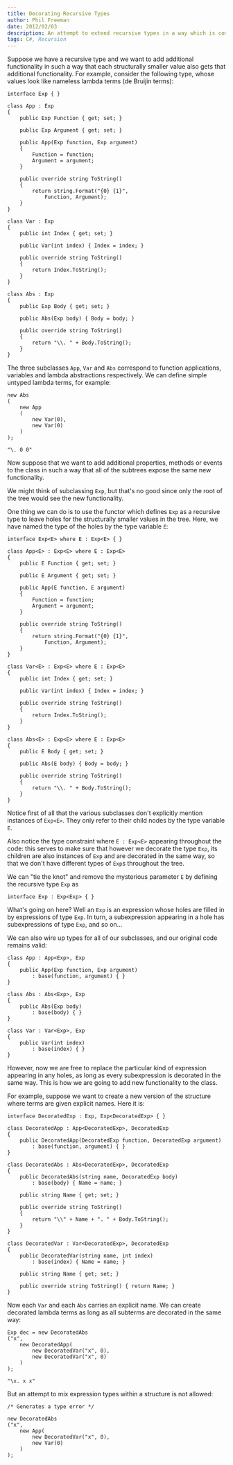 ```yaml
---
title: Decorating Recursive Types
author: Phil Freeman
date: 2012/02/03
description: An attempt to extend recursive types in a way which is compatible with subclassing.
tags: C#, Recursion
---
```


Suppose we have a recursive type and we want to add additional functionality in such a way that each structurally smaller value also gets that additional functionality. For example, consider the following type, whose values look like nameless lambda terms (de Bruijin terms):

    interface Exp { }

    class App : Exp
    {
        public Exp Function { get; set; }

        public Exp Argument { get; set; }

        public App(Exp function, Exp argument)
        {
            Function = function;
            Argument = argument;
        }

        public override string ToString()
        {
            return string.Format("{0} {1}",
                Function, Argument);
        }
    }

    class Var : Exp
    {
        public int Index { get; set; }

        public Var(int index) { Index = index; }

        public override string ToString()
        {
            return Index.ToString();
        }
    }

    class Abs : Exp
    {
        public Exp Body { get; set; }

        public Abs(Exp body) { Body = body; }

        public override string ToString()
        {
            return "\\. " + Body.ToString();
        }
    }

The three subclasses `App`, `Var` and `Abs` correspond to function applications, variables and lambda abstractions respectively. We can define simple untyped lambda terms, for example:

    new Abs
    (
        new App
        (
            new Var(0),
            new Var(0)
        )
    );

    "\. 0 0"

Now suppose that we want to add additional properties, methods or events to the class in such a way that all of the subtrees expose the same new functionality.

We might think of subclassing `Exp`, but that\'s no good since only the root of the tree would see the new functionality.

One thing we can do is to use the functor which defines `Exp` as a recursive type to leave holes for the structurally smaller values in the tree. Here, we have named the type of the holes by the type variable `E`:

    interface Exp<E> where E : Exp<E> { }

    class App<E> : Exp<E> where E : Exp<E>
    {
        public E Function { get; set; }

        public E Argument { get; set; }

        public App(E function, E argument)
        {
            Function = function;
            Argument = argument;
        }

        public override string ToString()
        {
            return string.Format("{0} {1}",
                Function, Argument);
        }
    }

    class Var<E> : Exp<E> where E : Exp<E>
    {
        public int Index { get; set; }

        public Var(int index) { Index = index; }

        public override string ToString()
        {
            return Index.ToString();
        }
    }

    class Abs<E> : Exp<E> where E : Exp<E>
    {
        public E Body { get; set; }

        public Abs(E body) { Body = body; }

        public override string ToString()
        {
            return "\\. " + Body.ToString();
        }
    }

Notice first of all that the various subclasses don\'t explicitly mention instances of `Exp<E>`. They only refer to their child nodes by the type variable `E`.

Also notice the type constraint where `E : Exp<E>` appearing throughout the code: this serves to make sure that however we decorate the type `Exp`,  its children are also instances of `Exp` and are decorated in the same way, so that we don\'t have different types of `Exp`s throughout the tree.

We can "tie the knot" and remove the mysterious parameter `E` by defining the recursive type `Exp` as

    interface Exp : Exp<Exp> { }

What\'s going on here? Well an `Exp` is an expression whose holes are filled in by expressions of type `Exp`. In turn, a subexpression appearing in a hole has subexpressions of type `Exp`, and so on...

We can also wire up types for all of our subclasses, and our original code remains valid:

    class App : App<Exp>, Exp
    {
        public App(Exp function, Exp argument)
            : base(function, argument) { }
    }

    class Abs : Abs<Exp>, Exp
    {
        public Abs(Exp body)
            : base(body) { }
    }

    class Var : Var<Exp>, Exp
    {
        public Var(int index)
            : base(index) { }
    }

However, now we are free to replace the particular kind of expression appearing in any holes, as long as every subexpression is decorated in the same way. This is how we are going to add new functionality to the class.

For example, suppose we want to create a new version of the structure where terms are given explicit names. Here it is:

    interface DecoratedExp : Exp, Exp<DecoratedExp> { }

    class DecoratedApp : App<DecoratedExp>, DecoratedExp
    {
        public DecoratedApp(DecoratedExp function, DecoratedExp argument)
            : base(function, argument) { }
    }

    class DecoratedAbs : Abs<DecoratedExp>, DecoratedExp
    {
        public DecoratedAbs(string name, DecoratedExp body)
            : base(body) { Name = name; }

        public string Name { get; set; }

        public override string ToString()
        {
            return "\\" + Name + ". " + Body.ToString();
        }
    }

    class DecoratedVar : Var<DecoratedExp>, DecoratedExp
    {
        public DecoratedVar(string name, int index)
            : base(index) { Name = name; }

        public string Name { get; set; }

        public override string ToString() { return Name; }
    }

Now each `Var` and each `Abs` carries an explicit name. We can create decorated lambda terms as long as all subterms are decorated in the same way:

    Exp dec = new DecoratedAbs
    ("x",
        new DecoratedApp(
            new DecoratedVar("x", 0),
            new DecoratedVar("x", 0)
        )
    );

    "\x. x x"

But an attempt to mix expression types within a structure is not allowed:

    /* Generates a type error */

    new DecoratedAbs
    ("x",
        new App(
            new DecoratedVar("x", 0),
            new Var(0)
        )
    );
